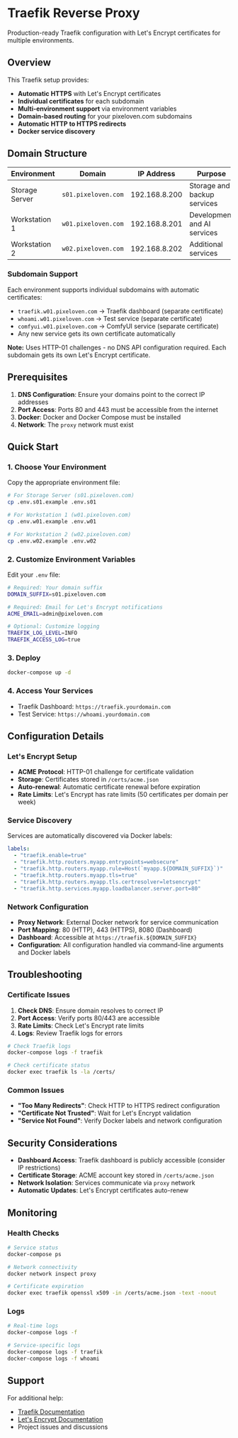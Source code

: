 # Traefik Reverse Proxy

Production-ready Traefik configuration with Let's Encrypt certificates for multiple environments.

## Overview

This Traefik setup provides:
- **Automatic HTTPS** with Let's Encrypt certificates
- **Individual certificates** for each subdomain
- **Multi-environment support** via environment variables
- **Domain-based routing** for your pixeloven.com subdomains
- **Automatic HTTP to HTTPS redirects**
- **Docker service discovery**

## Domain Structure

| Environment | Domain | IP Address | Purpose |
|-------------|--------|-------------|---------|
| Storage Server | `s01.pixeloven.com` | 192.168.8.200 | Storage and backup services |
| Workstation 1 | `w01.pixeloven.com` | 192.168.8.201 | Development and AI services |
| Workstation 2 | `w02.pixeloven.com` | 192.168.8.202 | Additional services |

### Subdomain Support
Each environment supports individual subdomains with automatic certificates:
- `traefik.w01.pixeloven.com` → Traefik dashboard (separate certificate)
- `whoami.w01.pixeloven.com` → Test service (separate certificate)
- `comfyui.w01.pixeloven.com` → ComfyUI service (separate certificate)
- Any new service gets its own certificate automatically

**Note:** Uses HTTP-01 challenges - no DNS API configuration required. Each subdomain gets its own Let's Encrypt certificate.

## Prerequisites

1. **DNS Configuration**: Ensure your domains point to the correct IP addresses
2. **Port Access**: Ports 80 and 443 must be accessible from the internet
3. **Docker**: Docker and Docker Compose must be installed
4. **Network**: The `proxy` network must exist

## Quick Start

### 1. Choose Your Environment

Copy the appropriate environment file:

```bash
# For Storage Server (s01.pixeloven.com)
cp .env.s01.example .env.s01

# For Workstation 1 (w01.pixeloven.com)  
cp .env.w01.example .env.w01

# For Workstation 2 (w02.pixeloven.com)
cp .env.w02.example .env.w02
```

### 2. Customize Environment Variables

Edit your `.env` file:

```bash
# Required: Your domain suffix
DOMAIN_SUFFIX=s01.pixeloven.com

# Required: Email for Let's Encrypt notifications
ACME_EMAIL=admin@pixeloven.com

# Optional: Customize logging
TRAEFIK_LOG_LEVEL=INFO
TRAEFIK_ACCESS_LOG=true
```

### 3. Deploy

```bash
docker-compose up -d
```

### 4. Access Your Services

- Traefik Dashboard: `https://traefik.yourdomain.com`
- Test Service: `https://whoami.yourdomain.com`

## Configuration Details

### Let's Encrypt Setup

- **ACME Protocol**: HTTP-01 challenge for certificate validation
- **Storage**: Certificates stored in `/certs/acme.json`
- **Auto-renewal**: Automatic certificate renewal before expiration
- **Rate Limits**: Let's Encrypt has rate limits (50 certificates per domain per week)

### Service Discovery

Services are automatically discovered via Docker labels:

```yaml
labels:
  - "traefik.enable=true"
  - "traefik.http.routers.myapp.entrypoints=websecure"
  - "traefik.http.routers.myapp.rule=Host(`myapp.${DOMAIN_SUFFIX}`)"
  - "traefik.http.routers.myapp.tls=true"
  - "traefik.http.routers.myapp.tls.certresolver=letsencrypt"
  - "traefik.http.services.myapp.loadbalancer.server.port=80"
```

### Network Configuration

- **Proxy Network**: External Docker network for service communication
- **Port Mapping**: 80 (HTTP), 443 (HTTPS), 8080 (Dashboard)
- **Dashboard**: Accessible at `https://traefik.${DOMAIN_SUFFIX}`
- **Configuration**: All configuration handled via command-line arguments and Docker labels

## Troubleshooting

### Certificate Issues

1. **Check DNS**: Ensure domain resolves to correct IP
2. **Port Access**: Verify ports 80/443 are accessible
3. **Rate Limits**: Check Let's Encrypt rate limits
4. **Logs**: Review Traefik logs for errors

```bash
# Check Traefik logs
docker-compose logs -f traefik

# Check certificate status
docker exec traefik ls -la /certs/
```

### Common Issues

- **"Too Many Redirects"**: Check HTTP to HTTPS redirect configuration
- **"Certificate Not Trusted"**: Wait for Let's Encrypt validation
- **"Service Not Found"**: Verify Docker labels and network configuration

## Security Considerations

- **Dashboard Access**: Traefik dashboard is publicly accessible (consider IP restrictions)
- **Certificate Storage**: ACME account key stored in `/certs/acme.json`
- **Network Isolation**: Services communicate via `proxy` network
- **Automatic Updates**: Let's Encrypt certificates auto-renew

## Monitoring

### Health Checks

```bash
# Service status
docker-compose ps

# Network connectivity
docker network inspect proxy

# Certificate expiration
docker exec traefik openssl x509 -in /certs/acme.json -text -noout
```

### Logs

```bash
# Real-time logs
docker-compose logs -f

# Service-specific logs
docker-compose logs -f traefik
docker-compose logs -f whoami
```

## Support

For additional help:
- [Traefik Documentation](https://doc.traefik.io/)
- [Let's Encrypt Documentation](https://letsencrypt.org/docs/)
- Project issues and discussions
